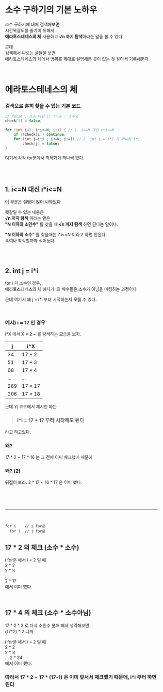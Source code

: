 # 소수 구하기의 기본 노하우  
  
소수 구하기에 대해 검색해보면  
시간복잡도를 줄기이 위해서  
**에라토스테네스의 체** 사용하고 **√n 까지 탐색**하라는 말을 볼 수 있다.  
  
근데  
검색해서 나오는 글들을 보면  
에라토스테네스의 체에서 범위를 제대로 설명해둔 곳이 없는 것 같아서 기록해둔다.  
  
<br>

# 에라토스테네스의 체  

### 검색으로 흔히 찾을 수 있는 기본 코드    
  
```java
// false : 소수 아님 || true : 소수임  
check[1] = false;
  
for (int i=2; i*i<=N; i++) { // 1. i<=N 대신 i*i<=N 
    if (!check[i]) continue;
    for (int j=i*i ; j<=N; j+=i) // 2. int j = i*2 가 아니라 i*i
        check[j] = false;
}
```
   
여기서 각각 for문에서 최적화가 하나씩 있다.  
   
<br><br>    
   
## 1. i<=N 대신 i*i<=N  
   
이 부분은 설명이 많이 나와있다.     
   
헷갈릴 수 있는 내용은    
**√n 까지 탐색** 이라는 말은    
**"N 이하의 소인수"** 를 찾을 때 **√n 까지 탐색** 하면 된다는 말이다.    
    
**"N 이하의 소수"** 를 찾을때는 i*i<=N 이라고 하면 안된다.  
혹여나 착각할까봐 적어둔다.    

<br><br>  

## 2. int j = i*i 
for i 가 소수인 경우,  
에라토스테네스의 체 에다가 i의 배수들은 소수가 아님을 마킹하는 과정이다   
  
근데 여기서 왜 j = i*i 부터 시작하는지 모를 수 있다.  
  
<br>

### 예시) i = 17 인 경우  
i\*X 에서 X = 2 ~ 를 탐색하는 모습을 보자.  
  
| j | i*X |
|---|---|
|34|17 * 2|
|51|17 * 3|
|68|17 * 4|
|...|...|
|289|17 * 17|
|306|17 * 18|  
    
근데 위 코드에서 제시한 바는    
  
> ### i*i = 17 * 17 부터 시작해도 된다  
  
라고 하고있다.   
  
### 왜?      
17 * 2 ~ 17 * 16 는 그 전에 이미 체크했기 때문에     
  
### 왜? (2)      
뒤집어 보라. 2 * 17 ~ 16 * 17 은 이미 했다.   

<br><br><br>
  
---  
  
<br>   
     
```
for i    // i for문 
  for j  // j for문 
```
   
## 17 * 2 의 체크 (소수 * 소수)    
   
i for문 에서 i = 2 일 때  
2 * 2   
2 * 3  
...  
2 * 17  
에서 이미 했다.  
  
<br>
  
## 17 * 4 의 체크 (소수 * 소수아님)  
  
17 * 2 * 2 로 다시 소인수 분해 해서 생각해보면  
(17*2) * 2 니까  
  
i for문 에서 i = 2 일 때  
2 * 2  
2 * 3  
...
2 * 34  
에서 이미 했다.  
  

### 따라서 17 * 2 ~ 17 * (17-1) 은 이미 앞서서 체크했기 때문에, i*i 부터 하면 된다  
